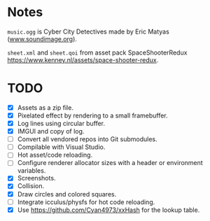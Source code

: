 # Notes

`music.ogg` is Cyber City Detectives made by Eric Matyas (www.soundimage.org).

`sheet.xml` and `sheet.qoi` from asset pack SpaceShooterRedux https://www.kenney.nl/assets/space-shooter-redux.

# TODO

- [X] Assets as a zip file.
- [X] Pixelated effect by rendering to a small framebuffer.
- [X] Log lines using circular buffer.
- [X] IMGUI and copy of log.
- [ ] Convert all vendored repos into Git submodules.
- [ ] Compilable with Visual Studio.
- [ ] Hot asset/code reloading.
- [ ] Configure renderer allocator sizes with a header or environment variables.
- [X] Screenshots.  
- [X] Collision.
- [X] Draw circles and colored squares.
- [ ] Integrate icculus/physfs for hot code reloading.
- [X] Use https://github.com/Cyan4973/xxHash for the lookup table.
